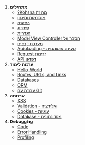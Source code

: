 1. **מתחילים**
   - [?Kohana מה זה](about.kohana)
   - [מוסכמות וסיגנון](about.conventions)
   - [התקנה](about.install)
   - [שידרוג](about.upgrading)
   - [הגדרות](about.configuration)
   - [Model View Controller הסבר על](about.mvc)
   - [מערכת קבצים](about.filesystem)
   - [Autoloading - טעינה אוטומטית](about.autoloading)
   - [Request זרימת](about.flow)
   - [API דפדפן](api)
2. **ערכות לימוד**
   - [Hello, World](tutorials.helloworld)
   - [Routes, URLs, and Links](tutorials.urls)
   - [Databases](tutorials.databases)
   - [ORM](tutorials.orm)
   - [עבודה עם Git](tutorials.git)
3. **אבטחה**
   - [XSS](security.xss)
   - [Validation - ואלידציה](security.validation)
   - [Cookies - עוגיות](security.cookies)
   - [Database - מסד נתונים](security.database)
4. **Debugging**
   - [Code](debugging.code)
   - [Error Handling](debugging.errors)
   - [Profiling](debugging.profiling)
